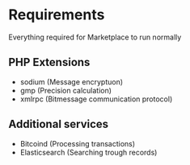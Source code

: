 
# Requirements
Everything required for Marketplace to run normally

## PHP Extensions
-  sodium   (Message encryptuon)
-  gmp (Precision calculation)
-  xmlrpc (Bitmessage communication protocol)
## Additional services
- Bitcoind (Processing transactions)
- Elasticsearch (Searching trough records)
